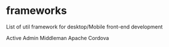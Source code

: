 # frameworks
List of util framework for desktop/Mobile front-end development

Active Admin 
Middleman
Apache Cordova
